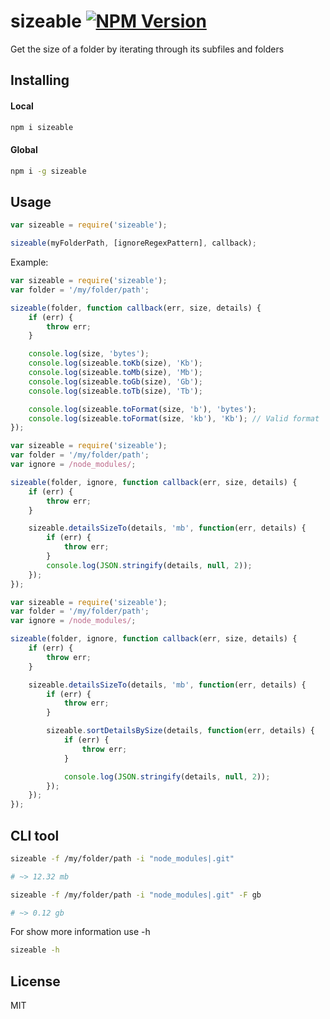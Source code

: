 sizeable [![NPM Version](https://img.shields.io/npm/v/sizeable.svg?style=flat)](https://www.npmjs.com/package/sizeable)
========

Get the size of a folder by iterating through its subfiles and folders


Installing
----------

#### Local

```bash
npm i sizeable
```

#### Global

```bash
npm i -g sizeable
```


Usage
-----

```js
var sizeable = require('sizeable');

sizeable(myFolderPath, [ignoreRegexPattern], callback);
```

Example:

```js
var sizeable = require('sizeable');
var folder = '/my/folder/path';

sizeable(folder, function callback(err, size, details) {
    if (err) {
        throw err;
    }

    console.log(size, 'bytes');
    console.log(sizeable.toKb(size), 'Kb');
    console.log(sizeable.toMb(size), 'Mb');
    console.log(sizeable.toGb(size), 'Gb');
    console.log(sizeable.toTb(size), 'Tb');

    console.log(sizeable.toFormat(size, 'b'), 'bytes');
    console.log(sizeable.toFormat(size, 'kb'), 'Kb'); // Valid format 'b', 'kb', 'mb', 'gb' and 'tb' (Ignore case)
});
```

```js
var sizeable = require('sizeable');
var folder = '/my/folder/path';
var ignore = /node_modules/;

sizeable(folder, ignore, function callback(err, size, details) {
    if (err) {
        throw err;
    }

    sizeable.detailsSizeTo(details, 'mb', function(err, details) {
        if (err) {
            throw err;
        }
        console.log(JSON.stringify(details, null, 2));
    });
});
```

```js
var sizeable = require('sizeable');
var folder = '/my/folder/path';
var ignore = /node_modules/;

sizeable(folder, ignore, function callback(err, size, details) {
    if (err) {
        throw err;
    }

    sizeable.detailsSizeTo(details, 'mb', function(err, details) {
        if (err) {
            throw err;
        }

        sizeable.sortDetailsBySize(details, function(err, details) {
            if (err) {
                throw err;
            }

            console.log(JSON.stringify(details, null, 2));
        });
    });
});
```


CLI tool
--------

```bash
sizeable -f /my/folder/path -i "node_modules|.git"

# ~> 12.32 mb
```

```bash
sizeable -f /my/folder/path -i "node_modules|.git" -F gb

# ~> 0.12 gb
```

For show more information use -h
```bash
sizeable -h
```


License
-------

MIT
